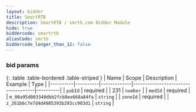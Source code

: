 ```yaml
---
layout: bidder
title: SmartRTB
description: SmartRTB / smrtb.com Bidder Module
hide: true
biddercode: smartrtb
aliasCode: smrtb
biddercode_longer_than_12: false
---
```


### bid params

{: .table .table-bordered .table-striped }
| Name     | Scope    | Description | Example                            | Type     |
|----------|----------|-------------|------------------------------------|----------|
| `pubId`  | required |             | 231                                | `number` |
| `medId`  | required |             | `m_00a95d003340dbb2fcb8ee668a84fa` | `string` |
| `zoneId` | required |             | `z_261b6c7e7d4d4985393b293cc903d1` | `string` |
